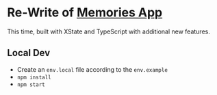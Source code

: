 # Re-Write of [Memories App](https://github.com/nicklemmon/memories-app)

This time, built with XState and TypeScript with additional new features.

## Local Dev

- Create an `env.local` file according to the `env.example`
- `npm install`
- `npm start`
